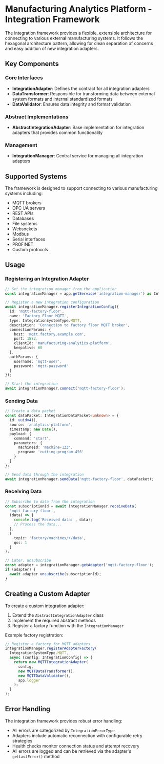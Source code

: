 # Manufacturing Analytics Platform - Integration Framework

The integration framework provides a flexible, extensible architecture for connecting to various external manufacturing systems. It follows the hexagonal architecture pattern, allowing for clean separation of concerns and easy addition of new integration adapters.

## Key Components

### Core Interfaces

- **IntegrationAdapter**: Defines the contract for all integration adapters
- **DataTransformer**: Responsible for transforming data between external system formats and internal standardized formats
- **DataValidator**: Ensures data integrity and format validation

### Abstract Implementations

- **AbstractIntegrationAdapter**: Base implementation for integration adapters that provides common functionality

### Management

- **IntegrationManager**: Central service for managing all integration adapters

## Supported Systems

The framework is designed to support connecting to various manufacturing systems including:

- MQTT brokers
- OPC UA servers
- REST APIs
- Databases
- File systems
- Websockets
- Modbus
- Serial interfaces
- PROFINET
- Custom protocols

## Usage

### Registering an Integration Adapter

```typescript
// Get the integration manager from the application
const integrationManager = app.getService('integration-manager') as IntegrationManager;

// Register a new integration configuration
await integrationManager.registerIntegrationConfig({
  id: 'mqtt-factory-floor',
  name: 'Factory Floor MQTT',
  type: IntegrationSystemType.MQTT,
  description: 'Connection to factory floor MQTT broker',
  connectionParams: {
    host: 'mqtt.factory.example.com',
    port: 1883,
    clientId: 'manufacturing-analytics-platform',
    keepalive: 60
  },
  authParams: {
    username: 'mqtt-user',
    password: 'mqtt-password'
  }
});

// Start the integration
await integrationManager.connect('mqtt-factory-floor');
```

### Sending Data

```typescript
// Create a data packet
const dataPacket: IntegrationDataPacket<unknown> = {
  id: uuidv4(),
  source: 'analytics-platform',
  timestamp: new Date(),
  payload: {
    command: 'start',
    parameters: {
      machineId: 'machine-123',
      program: 'cutting-program-456'
    }
  }
};

// Send data through the integration
await integrationManager.sendData('mqtt-factory-floor', dataPacket);
```

### Receiving Data

```typescript
// Subscribe to data from the integration
const subscriptionId = await integrationManager.receiveData(
  'mqtt-factory-floor',
  (data) => {
    console.log('Received data:', data);
    // Process the data...
  },
  {
    topic: 'factory/machines/+/data',
    qos: 1
  }
);

// Later, unsubscribe
const adapter = integrationManager.getAdapter('mqtt-factory-floor');
if (adapter) {
  await adapter.unsubscribe(subscriptionId);
}
```

## Creating a Custom Adapter

To create a custom integration adapter:

1. Extend the `AbstractIntegrationAdapter` class
2. Implement the required abstract methods
3. Register a factory function with the `IntegrationManager`

Example factory registration:

```typescript
// Register a factory for MQTT adapters
integrationManager.registerAdapterFactory(
  IntegrationSystemType.MQTT,
  async (config: IntegrationConfig) => {
    return new MQTTIntegrationAdapter(
      config,
      new MQTTDataTransformer(),
      new MQTTDataValidator(),
      app.logger
    );
  }
);
```

## Error Handling

The integration framework provides robust error handling:

- All errors are categorized by `IntegrationErrorType`
- Adapters include automatic reconnection with configurable retry strategies
- Health checks monitor connection status and attempt recovery
- All errors are logged and can be retrieved via the adapter's `getLastError()` method